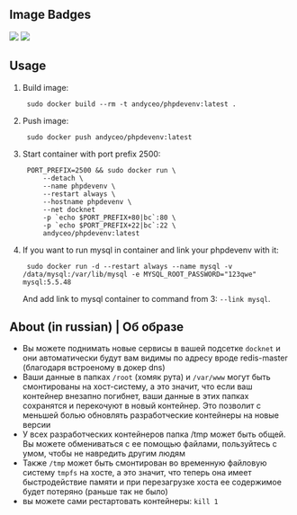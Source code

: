 ## Image Badges

[![](https://images.microbadger.com/badges/image/andyceo/phpdevenv.svg)](http://microbadger.com/images/andyceo/phpdevenv "Get your own image badge on microbadger.com") [![](https://images.microbadger.com/badges/version/andyceo/phpdevenv.svg)](http://microbadger.com/images/andyceo/phpdevenv "Get your own version badge on microbadger.com")

## Usage

1. Build image:

        sudo docker build --rm -t andyceo/phpdevenv:latest .

2. Push image:

        sudo docker push andyceo/phpdevenv:latest

3. Start container with port prefix 2500:

        PORT_PREFIX=2500 && sudo docker run \
            --detach \
            --name phpdevenv \
            --restart always \
            --hostname phpdevenv \
            --net docknet
            -p `echo $PORT_PREFIX+80|bc`:80 \
            -p `echo $PORT_PREFIX+22|bc`:22 \
            andyceo/phpdevenv:latest

4. If you want to run mysql in container and link your phpdevenv with it:

        sudo docker run -d --restart always --name mysql -v /data/mysql:/var/lib/mysql -e MYSQL_ROOT_PASSWORD="123qwe" mysql:5.5.48

    And add link to mysql container to command from 3: `--link mysql`.

## About (in russian) | Об образе

- Вы можете поднимать новые сервисы в вашей подсетке `docknet` и они автоматически будут вам видимы по адресу вроде redis-master (благодаря встроеному в докер dns)
- Ваши данные в папках `/root` (хомяк рута) и `/var/www` могут быть смонтированы на хост-систему, а это значит, что если ваш контейнер внезапно погибнет, ваши данные в этих папках сохранятся и перекочуют в новый контейнер. Это позволит с меньшей болью обновлять разработческие контейнеры на новые версии
- У всех разработческих контейнеров папка /tmp может быть общей. Вы можете обмениваться с ее помощью файлами, пользуйтесь с умом, чтобы не навредить другим людям
- Также `/tmp` может быть смонтирован во временную файловую систему `tmpfs` на хосте, а это значит, что теперь она имеет быстродействие памяти и при перезагрузке хоста ее содержимое будет потеряно (раньше так не было)
- вы можете сами рестартовать контейнеры: `kill 1`
